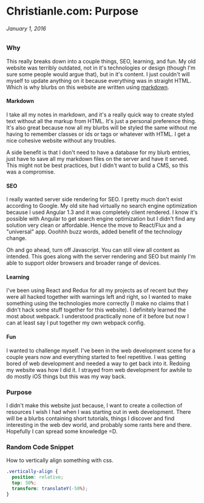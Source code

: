 # Christianle.com: Purpose
<!---
Why I rebuilt my website, again, and the reasoning behind my technology choices.
:01/01/16
-->
###### January 1, 2016

### Why

This really breaks down into a couple things, SEO, learning, and fun. My old
website was terribly outdated, not in it's technologies or design (though I'm
sure some people would argue that), but in it's content. I just couldn't will
myself to update anything on it because everything was in straight HTML. Which
is why blurbs on this website are written using
[markdown](https://goo.gl/Rl2gCB).

#### Markdown

I take all my notes in markdown, and it's a really quick way to create styled
text without all the markup from HTML. It's just a personal preference thing.
It's also great because now all my blurbs will be styled the same without me
having to remember classes or ids or tags or whatever with HTML. I get a nice
cohesive website without any troubles.

A side benefit is that I don't need to have a database for my blurb
entries, just have to save all my markdown files on the server and have it
served. This might not be best practices, but I didn't want to build a CMS, so
this was a compromise.

#### SEO

I really wanted server side rendering for SEO. I pretty much don't exist
according to Google. My old site had virtually no search engine optimization
because I used Angular 1.3 and it was completely client rendered. I know it's
possible with Angular to get search engine optimization but I didn't find any
solution very clean or affordable. Hence the move to React/Flux and a
"universal" app. Ooohhh buzz words, added benefit of the technology change.

Oh and go ahead, turn off Javascript. You can still view all content as
intended. This goes along with the server rendering and SEO but mainly I'm able
to support older browsers and broader range of devices.

#### Learning

I've been using React and Redux for all my projects as of recent but they were
all hacked together with warnings left and right, so I wanted to make something
using the technologies more correctly (I make no claims that I didn't hack some
stuff together for this website). I definitely learned the most about webpack.
I understood practically none of it before but now I can at least say I put
together my own webpack config.

#### Fun

I wanted to challenge myself. I've been in the web development scene for a
couple years now and everything started to feel repetitive. I was getting bored
of web development and needed a way to get back into it. Redoing my website was
how I did it. I strayed from web development for awhile to do mostly iOS things
but this was my way back.

### Purpose

I didn't make this website just because, I want to create a collection of
resources I wish I had when I was starting out in web development. There will be
a blurbs containing short tutorials, things I discover and find interesting in
the web dev world, and probably some rants here and there. Hopefully I can
spread some knowledge =D.

### Random Code Snippet

How to vertically align something with css.

```css
.vertically-align {
  position: relative;
  top: 50%;
  transform: translateY(-50%);
}
```
